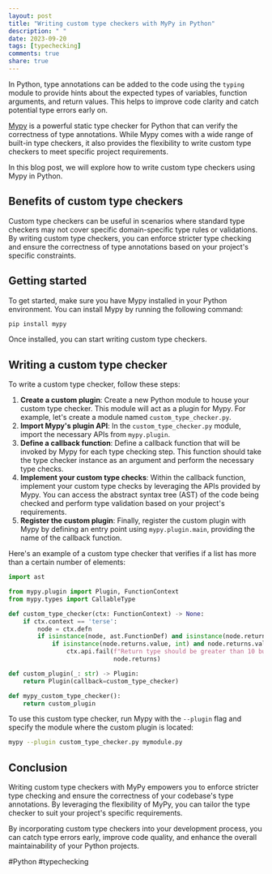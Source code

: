 ```yaml
---
layout: post
title: "Writing custom type checkers with MyPy in Python"
description: " "
date: 2023-09-20
tags: [typechecking]
comments: true
share: true
---
```


In Python, type annotations can be added to the code using the `typing` module to provide hints about the expected types of variables, function arguments, and return values. This helps to improve code clarity and catch potential type errors early on.

[Mypy](http://mypy-lang.org/) is a powerful static type checker for Python that can verify the correctness of type annotations. While Mypy comes with a wide range of built-in type checkers, it also provides the flexibility to write custom type checkers to meet specific project requirements.

In this blog post, we will explore how to write custom type checkers using Mypy in Python.

## Benefits of custom type checkers

Custom type checkers can be useful in scenarios where standard type checkers may not cover specific domain-specific type rules or validations. By writing custom type checkers, you can enforce stricter type checking and ensure the correctness of type annotations based on your project's specific constraints.

## Getting started

To get started, make sure you have Mypy installed in your Python environment. You can install Mypy by running the following command:

```bash
pip install mypy
```

Once installed, you can start writing custom type checkers.

## Writing a custom type checker

To write a custom type checker, follow these steps:

1. **Create a custom plugin**: Create a new Python module to house your custom type checker. This module will act as a plugin for Mypy. For example, let's create a module named `custom_type_checker.py`.
2. **Import Mypy's plugin API**: In the `custom_type_checker.py` module, import the necessary APIs from `mypy.plugin`.
3. **Define a callback function**: Define a callback function that will be invoked by Mypy for each type checking step. This function should take the type checker instance as an argument and perform the necessary type checks.
4. **Implement your custom type checks**: Within the callback function, implement your custom type checks by leveraging the APIs provided by Mypy. You can access the abstract syntax tree (AST) of the code being checked and perform type validation based on your project's requirements.
5. **Register the custom plugin**: Finally, register the custom plugin with Mypy by defining an entry point using `mypy.plugin.main`, providing the name of the callback function.

Here's an example of a custom type checker that verifies if a list has more than a certain number of elements:

```python
import ast

from mypy.plugin import Plugin, FunctionContext
from mypy.types import CallableType

def custom_type_checker(ctx: FunctionContext) -> None:
    if ctx.context == 'terse':
        node = ctx.defn
        if isinstance(node, ast.FunctionDef) and isinstance(node.returns, ast.NameConstant):
            if isinstance(node.returns.value, int) and node.returns.value < 10:
                ctx.api.fail(f"Return type should be greater than 10 but got {node.returns.value}",
                             node.returns)

def custom_plugin(_: str) -> Plugin:
    return Plugin(callback=custom_type_checker)

def mypy_custom_type_checker():
    return custom_plugin
```

To use this custom type checker, run Mypy with the `--plugin` flag and specify the module where the custom plugin is located:

```bash
mypy --plugin custom_type_checker.py mymodule.py
```

## Conclusion

Writing custom type checkers with MyPy empowers you to enforce stricter type checking and ensure the correctness of your codebase's type annotations. By leveraging the flexibility of MyPy, you can tailor the type checker to suit your project's specific requirements.

By incorporating custom type checkers into your development process, you can catch type errors early, improve code quality, and enhance the overall maintainability of your Python projects.

#Python #typechecking